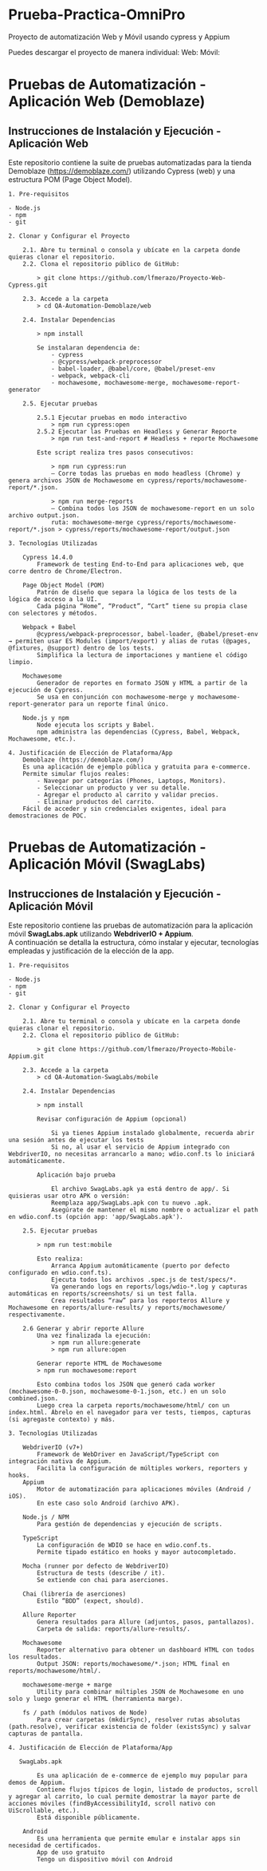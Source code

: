 # Prueba-Practica-OmniPro
Proyecto de automatización Web y Móvil usando cypress y Appium

Puedes descargar el proyecto de manera individual:
    Web:
    Móvil:

# Pruebas de Automatización - Aplicación Web (Demoblaze)
## Instrucciones de Instalación y Ejecución - Aplicación Web

Este repositorio contiene la suite de pruebas automatizadas para la tienda Demoblaze (https://demoblaze.com/)
utilizando Cypress (web) y una estructura POM (Page Object Model).

    1. Pre-requisitos

    - Node.js
    - npm
    - git

    2. Clonar y Configurar el Proyecto

        2.1. Abre tu terminal o consola y ubícate en la carpeta donde quieras clonar el repositorio.  
        2.2. Clona el repositorio público de GitHub:
    
            > git clone https://github.com/lfmerazo/Proyecto-Web-Cypress.git

        2.3. Accede a la carpeta    
            > cd QA-Automation-Demoblaze/web

        2.4. Instalar Dependencias

            > npm install

            Se instalaran dependencia de:
                - cypress
                - @cypress/webpack-preprocessor
                - babel-loader, @babel/core, @babel/preset-env
                - webpack, webpack-cli
                - mochawesome, mochawesome-merge, mochawesome-report-generator

        2.5. Ejecutar pruebas

            2.5.1 Ejecutar pruebas en modo interactivo
                > npm run cypress:open
            2.5.2 Ejecutar las Pruebas en Headless y Generar Reporte
                > npm run test-and-report # Headless + reporte Mochawesome

            Este script realiza tres pasos consecutivos:

                > npm run cypress:run
                – Corre todas las pruebas en modo headless (Chrome) y genera archivos JSON de Mochawesome en cypress/reports/mochawesome-report/*.json.

                > npm run merge-reports
                – Combina todos los JSON de mochawesome-report en un solo archivo output.json.
                ruta: mochawesome-merge cypress/reports/mochawesome-report/*.json > cypress/reports/mochawesome-report/output.json

    3. Tecnologías Utilizadas

        Cypress 14.4.0
            Framework de testing End-to-End para aplicaciones web, que corre dentro de Chrome/Electron.

        Page Object Model (POM)
            Patrón de diseño que separa la lógica de los tests de la lógica de acceso a la UI.
            Cada página “Home”, “Product”, “Cart” tiene su propia clase con selectores y métodos.

        Webpack + Babel
            @cypress/webpack-preprocessor, babel-loader, @babel/preset-env → permiten usar ES Modules (import/export) y alias de rutas (@pages, @fixtures, @support) dentro de los tests.
            Simplifica la lectura de importaciones y mantiene el código limpio.

        Mochawesome
            Generador de reportes en formato JSON y HTML a partir de la ejecución de Cypress.
            Se usa en conjunción con mochawesome-merge y mochawesome-report-generator para un reporte final único.

        Node.js y npm
            Node ejecuta los scripts y Babel.
            npm administra las dependencias (Cypress, Babel, Webpack, Mochawesome, etc.).

    4. Justificación de Elección de Plataforma/App
        Demoblaze (https://demoblaze.com/)
        Es una aplicación de ejemplo pública y gratuita para e-commerce.
        Permite simular flujos reales:
            - Navegar por categorías (Phones, Laptops, Monitors).
            - Seleccionar un producto y ver su detalle.
            - Agregar el producto al carrito y validar precios.
            - Eliminar productos del carrito.
        Fácil de acceder y sin credenciales exigentes, ideal para demostraciones de POC.

# Pruebas de Automatización - Aplicación Móvil (SwagLabs)
## Instrucciones de Instalación y Ejecución - Aplicación Móvil

Este repositorio contiene las pruebas de automatización para la aplicación móvil **SwagLabs.apk** utilizando **WebdriverIO + Appium**.  
A continuación se detalla la estructura, cómo instalar y ejecutar, tecnologías empleadas y justificación de la elección de la app.

    1. Pre-requisitos

    - Node.js
    - npm
    - git

    2. Clonar y Configurar el Proyecto

        2.1. Abre tu terminal o consola y ubícate en la carpeta donde quieras clonar el repositorio.  
        2.2. Clona el repositorio público de GitHub:
    
            > git clone https://github.com/lfmerazo/Proyecto-Mobile-Appium.git

        2.3. Accede a la carpeta    
            > cd QA-Automation-SwagLabs/mobile

        2.4. Instalar Dependencias

            > npm install

            Revisar configuración de Appium (opcional)

                Si ya tienes Appium instalado globalmente, recuerda abrir una sesión antes de ejecutar los tests                
                Si no, al usar el servicio de Appium integrado con WebdriverIO, no necesitas arrancarlo a mano; wdio.conf.ts lo iniciará automáticamente.

            Aplicación bajo prueba

                El archivo SwagLabs.apk ya está dentro de app/. Si quisieras usar otro APK o versión:
                Reemplaza app/SwagLabs.apk con tu nuevo .apk.
                Asegúrate de mantener el mismo nombre o actualizar el path en wdio.conf.ts (opción app: 'app/SwagLabs.apk').

        2.5. Ejecutar pruebas

            > npm run test:mobile
            
            Esto realiza:
                Arranca Appium automáticamente (puerto por defecto configurado en wdio.conf.ts).
                Ejecuta todos los archivos .spec.js de test/specs/*.
                Va generando logs en reports/logs/wdio-*.log y capturas automáticas en reports/screenshots/ si un test falla.
                Crea resultados “raw” para los reporteros Allure y Mochawesome en reports/allure-results/ y reports/mochawesome/ respectivamente.

        2.6 Generar y abrir reporte Allure
            Una vez finalizada la ejecución:
                > npm run allure:generate
                > npm run allure:open

            Generar reporte HTML de Mochawesome
            > npm run mochawesome:report

            Esto combina todos los JSON que generó cada worker (mochawesome-0-0.json, mochawesome-0-1.json, etc.) en un solo combined.json.
            Luego crea la carpeta reports/mochawesome/html/ con un index.html. Ábrelo en el navegador para ver tests, tiempos, capturas (si agregaste contexto) y más.

    3. Tecnologías Utilizadas

        WebdriverIO (v7+)
            Framework de WebDriver en JavaScript/TypeScript con integración nativa de Appium.
            Facilita la configuración de múltiples workers, reporters y hooks.
        Appium
            Motor de automatización para aplicaciones móviles (Android / iOS).
            En este caso solo Android (archivo APK).

        Node.js / NPM
            Para gestión de dependencias y ejecución de scripts.

        TypeScript
            La configuración de WDIO se hace en wdio.conf.ts.
            Permite tipado estático en hooks y mayor autocompletado.

        Mocha (runner por defecto de WebdriverIO)
            Estructura de tests (describe / it).
            Se extiende con chai para aserciones.

        Chai (librería de aserciones)
            Estilo “BDD” (expect, should).

        Allure Reporter
            Genera resultados para Allure (adjuntos, pasos, pantallazos).
            Carpeta de salida: reports/allure-results/.

        Mochawesome
            Reporter alternativo para obtener un dashboard HTML con todos los resultados.
            Output JSON: reports/mochawesome/*.json; HTML final en reports/mochawesome/html/.

        mochawesome-merge + marge
            Utility para combinar múltiples JSON de Mochawesome en uno solo y luego generar el HTML (herramienta marge).

        fs / path (módulos nativos de Node)
            Para crear carpetas (mkdirSync), resolver rutas absolutas (path.resolve), verificar existencia de folder (existsSync) y salvar capturas de pantalla.

    4. Justificación de Elección de Plataforma/App
       
       SwagLabs.apk

            Es una aplicación de e-commerce de ejemplo muy popular para demos de Appium.
            Contiene flujos típicos de login, listado de productos, scroll y agregar al carrito, lo cual permite demostrar la mayor parte de acciones móviles (findByAccessibilityId, scroll nativo con UiScrollable, etc.).    
            Está disponible públicamente.

        Android
            Es una herramienta que permite emular e instalar apps sin necesidad de certificados.
            App de uso gratuito 
            Tengo un dispositivo móvil con Android
